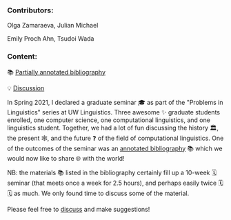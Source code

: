 
### Contributors:

Olga Zamaraeva, Julian Michael

Emily Proch Ahn, Tsudoi Wada

### Content:

📚 [Partially annotated bibliography](annotated_bib.md)

💡 [Discussion](https://github.com/olzama/CL-seminar/discussions)


In Spring 2021, I declared a graduate seminar 🎓 as part of the "Problems in Linguistics" series at UW Linguistics. Three awesome ✨ graduate students enrolled, one computer science, one computational linguistics, and one linguistics student. Together, we had a lot of fun discussing the history 🏛️, the present 🕸️, and the future ❓ of the field of computational linguistics. One of the outcomes of the seminar was an [annotated bibliography](annotated_bib.md) 📚 which we would now like to share 🌐 with the world! 

NB: the materials 📚 listed in the bibliography certainly fill up a 10-week 🗓️ seminar (that meets once a week for 2.5 hours), and perhaps easily twice 🗓️🗓️ as much. We only found time to discuss some of the material.


Please feel free to [discuss]((https://github.com/olzama/CL-seminar/discussions)) and make suggestions! 
